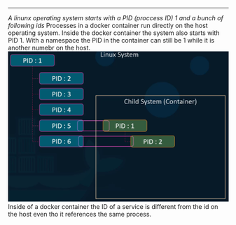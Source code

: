 ****
*A linunx operating system starts with a PID (proccess ID) 1 and a bunch of following ids*
Processes in a docker container run directly on the host operating system.
Inside the docker container the system also starts with PID 1.
With a namespace the PID in the container can still be 1 while it is another numebr on the host.
![Pasted image 20230517133206](docs/docker/resources/Pasted%20image%2020230517133206.png)
Inside of a docker container the ID of a service is different from the id on the host even tho it  references the same process.